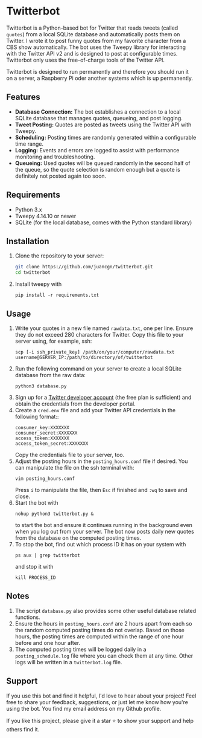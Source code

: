 # Twitterbot

Twitterbot is a Python-based bot for Twitter that reads tweets (called `quotes`) from a local SQLite database and automatically posts them on Twitter. I wrote it to post funny quotes from my favorite character from a CBS show automatically. The bot uses the Tweepy library for interacting with the Twitter API v2 and is designed to post at configurable times. Twitterbot only uses the free-of-charge tools of the Twitter API.

Twitterbot is designed to run permanently and therefore you should run it on a server, a Raspberry Pi oder another systems which is up permanently.

## Features

- **Database Connection:** The bot establishes a connection to a local SQLite database that manages quotes, queueing, and post logging.
- **Tweet Posting:** Quotes are posted as tweets using the Twitter API with Tweepy.
- **Scheduling:** Posting times are randomly generated within a configurable time range.
- **Logging:** Events and errors are logged to assist with performance monitoring and troubleshooting.
- **Queueing:** Used quotes will be queued randomly in the second half of the queue, so the quote selection is random enough but a quote is definitely not posted again too soon.

## Requirements

- Python 3.x
- Tweepy 4.14.10 or newer
- SQLite (for the local database, comes with the Python standard library)

## Installation

1. Clone the repository to your server:
   ```bash
   git clone https://github.com/juancgn/twitterbot.git
   cd twitterbot
   ```
2. Install tweepy with 
    ```
    pip install -r requirements.txt
    ```
## Usage

1. Write your quotes in a new file named `rawdata.txt`, one per line. Ensure they do not exceed 280 characters for Twitter. Copy this file to your server using, for example, ssh:
    ```
    scp [-i ssh_private_key] /path/on/your/computer/rawdata.txt username@SERVER_IP:/path/to/directory/of/twitterbot
    ```
2. Run the following command on your server to create a local SQLite database from the raw data:
    ```
    python3 database.py
    ```
3. Sign up for a [Twitter developer account](https://developer.x.com/en/docs/twitter-api/getting-started/getting-access-to-the-twitter-api) (the free plan is sufficient) and obtain the credentials from the developer portal.
4. Create a `cred.env` file and add your Twitter API credentials in the following format:: 
    ```
    consumer_key:XXXXXXX
    consumer_secret:XXXXXXX
    access_token:XXXXXXX
    access_token_secret:XXXXXXX
    ```
    Copy the credentials file to your server, too.
5. Adjust the posting hours in the `posting_hours.conf` file if desired. You can manipulate the file on the ssh terminal with: 
    ```
    vim posting_hours.conf
    ```
    Press `i` to manipulate the file, then `Esc` if finished and `:wq` to save and close.
6. Start the bot with 
    ```
    nohup python3 twitterbot.py &
    ```
    to start the bot and ensure it continues running in the background even when you log out from your server. The bot now posts daily new quotes from the database on the computed posting times.
7. To stop the bot, find out which process ID it has on your system with 
    ```
    ps aux | grep twitterbot
    ```
    and stop it with
    ```
    kill PROCESS_ID
    ```

## Notes
1. The script `database.py` also provides some other useful database related functions.
2. Ensure the hours in `posting_hours.conf` are 2 hours apart from each so the random computed posting times do not overlap. Based on those hours, the posting times are computed within the range of one hour before and one hour after.
3. The computed posting times will be logged daily in a `posting_schedule.log` file where you can check them at any time. Other logs will be written in a `twitterbot.log` file.

## Support

If you use this bot and find it helpful, I'd love to hear about your project! Feel free to share your feedback, suggestions, or just let me know how you're using the bot. You find my email address on my Github profile.

If you like this project, please give it a star ⭐ to show your support and help others find it.
